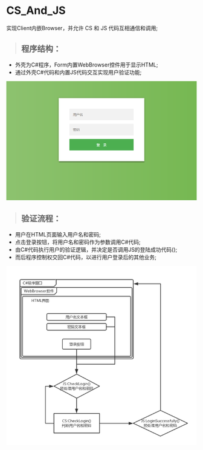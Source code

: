 # CS_And_JS
实现Client内嵌Browser，并允许 CS 和 JS 代码互相通信和调用;

> ## 程序结构：

* 外壳为C#程序，Form内置WebBrowser控件用于显示HTML;
* 通过外壳C#代码和内置JS代码交互实现用户验证功能;

![image](./README/screen.png)

> ## 验证流程：

* 用户在HTML页面输入用户名和密码;
* 点击登录按钮，将用户名和密码作为参数调用C#代码;
* 由C#代码执行用户的验证逻辑，并决定是否调用JS的登陆成功代码();
* 而后程序控制权交回C#代码，以进行用户登录后的其他业务;

![image](./README/image.png)

